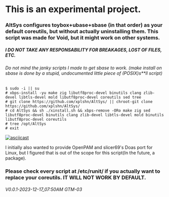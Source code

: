 # This is an experimental project.
### AltSys configures toybox+ubase+sbase (in that order) as your default coreutils, but without actually uninstalling them. This script was made for Void, but it might work on other systems.
##### I DO NOT TAKE ANY RESPONSABILITY FOR BREAKAGES, LOST OF FILES, ETC.
###### Do not mind the janky scripts I made to get sbase to work. (make install on sbase is done by a stupid, undocumented little piece of (POSIX)s**ll script)

```install guide
$ sudo -i || su
# xbps-install -yu make zig libutf8proc-devel binutils clang zlib-devel libtls-devel mold libutf8proc-devel coreutils sed tree
# git clone https://github.com/xplshn/AltSys/ || chroot-git clone https://github.com/xplshn/AltSys/
# cd AltSys && sh ./xinstall.sh && xbps-remove -ORo make zig sed libutf8proc-devel binutils clang zlib-devel libtls-devel mold binutils libutf8proc-devel coreutils
# tree /opt/AltSys
# exit
```
[![asciicast](https://asciinema.org/a/627368.svg)](https://asciinema.org/a/627368)

I initially also wanted to provide OpenPAM and slicer69's Doas port for Linux, but I figured that is out of the scope for this script(In the future, a package).

### Please check every script at /etc/runit/ if you actually want to replace your coreutils. IT WILL NOT WORK BY DEFAULT.

###### V0.0.1-2023-12-17_07:50AM GTM-03
